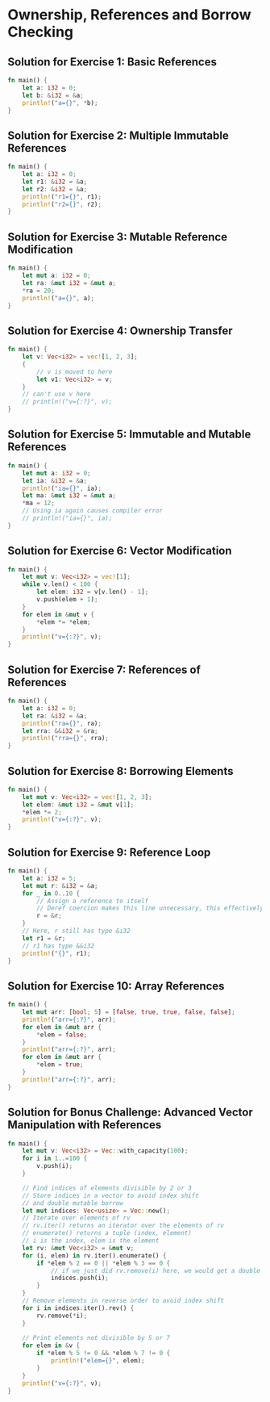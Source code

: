 # Ownership, References and Borrow Checking

## Solution for Exercise 1: Basic References
```rust
fn main() {
    let a: i32 = 0;
    let b: &i32 = &a;
    println!("a={}", *b);
}
```
## Solution for Exercise 2: Multiple Immutable References
```rust
fn main() {
    let a: i32 = 0;
    let r1: &i32 = &a;
    let r2: &i32 = &a;
    println!("r1={}", r1);
    println!("r2={}", r2);
}
```
## Solution for Exercise 3: Mutable Reference Modification
```rust
fn main() {
    let mut a: i32 = 0;
    let ra: &mut i32 = &mut a;
    *ra = 20;
    println!("a={}", a);
}
```
## Solution for Exercise 4: Ownership Transfer
```rust
fn main() {
    let v: Vec<i32> = vec![1, 2, 3];
    {
        // v is moved to here
        let v1: Vec<i32> = v;
    }
    // can't use v here
    // println!("v={:?}", v);
}
```
## Solution for Exercise 5: Immutable and Mutable References
```rust
fn main() {
    let mut a: i32 = 0;
    let ia: &i32 = &a;
    println!("ia={}", ia);
    let ma: &mut i32 = &mut a;
    *ma = 12;
    // Using ia again causes compiler error
    // println!("ia={}", ia);
}
```
## Solution for Exercise 6: Vector Modification
```rust
fn main() {
    let mut v: Vec<i32> = vec![1];
    while v.len() < 100 {
        let elem: i32 = v[v.len() - 1];
        v.push(elem + 1);
    }
    for elem in &mut v {
        *elem *= *elem;
    }
    println!("v={:?}", v);
}
```
## Solution for Exercise 7: References of References
```rust
fn main() {
    let a: i32 = 0;
    let ra: &i32 = &a;
    println!("ra={}", ra);
    let rra: &&i32 = &ra;
    println!("rra={}", rra);
}
```
## Solution for Exercise 8: Borrowing Elements
```rust
fn main() {
    let mut v: Vec<i32> = vec![1, 2, 3];
    let elem: &mut i32 = &mut v[1];
    *elem *= 2;
    println!("v={:?}", v);
}
```
## Solution for Exercise 9: Reference Loop
```rust
fn main() {
    let a: i32 = 5;
    let mut r: &i32 = &a;
    for _ in 0..10 {
        // Assign a reference to itself
        // Deref coercion makes this line unnecessary, this effectively does nothing
        r = &r;
    }
    // Here, r still has type &i32
    let r1 = &r;
    // r1 has type &&i32
    println!("{}", r1);
}
```
## Solution for Exercise 10: Array References
```rust
fn main() {
    let mut arr: [bool; 5] = [false, true, true, false, false];
    println!("arr={:?}", arr);
    for elem in &mut arr {
        *elem = false;
    }
    println!("arr={:?}", arr);
    for elem in &mut arr {
        *elem = true;
    }
    println!("arr={:?}", arr);
}
```
## Solution for Bonus Challenge: Advanced Vector Manipulation with References
```rust
fn main() {
    let mut v: Vec<i32> = Vec::with_capacity(100);
    for i in 1..=100 {
        v.push(i);
    }

    // Find indices of elements divisible by 2 or 3
    // Store indices in a vector to avoid index shift
    // and double mutable borrow
    let mut indices: Vec<usize> = Vec::new();
    // Iterate over elements of rv
    // rv.iter() returns an iterator over the elements of rv
    // enumerate() returns a tuple (index, element)
    // i is the index, elem is the element
    let rv: &mut Vec<i32> = &mut v;
    for (i, elem) in rv.iter().enumerate() {
        if *elem % 2 == 0 || *elem % 3 == 0 {
            // if we just did rv.remove(i) here, we would get a double mutable borrow
            indices.push(i);
        }
    }
    // Remove elements in reverse order to avoid index shift
    for i in indices.iter().rev() {
        rv.remove(*i);
    }
    
    // Print elements not divisible by 5 or 7
    for elem in &v {
        if *elem % 5 != 0 && *elem % 7 != 0 {
            println!("elem={}", elem);
        }
    }
    println!("v={:?}", v);
}
```